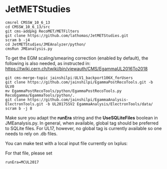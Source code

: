 # JetMETStudies

```
cmsrel CMSSW_10_6_13
cd CMSSW_10_6_13/src
git cms-addpkg RecoMET/METFilters
git clone https://github.com/lathomas/JetMETStudies.git 
scram b -j4
cd JetMETStudies/JMEAnalyzer/python/
cmsRun JMEanalysis.py
```

To get the EGM scaling/smearing correction (enabled by default), the following is also needed, as instructed in: <br>
https://twiki.cern.ch/twiki/bin/viewauth/CMS/EgammaUL2016To2018
```
git cms-merge-topic jainshilpi:ULV1_backport106X_forUsers
git clone https://github.com/jainshilpi/EgammaPostRecoTools.git -b ULV0  
mv EgammaPostRecoTools/python/EgammaPostRecoTools.py RecoEgamma/EgammaTools/python/.
git clone https://github.com/jainshilpi/EgammaAnalysis-ElectronTools.git -b UL2017SSV2 EgammaAnalysis/ElectronTools/data/
scram b -j 8
```


Make sure you adapt the **runEra** string and the **UseSQLiteFiles** boolean in JMEanalysis.py. 
In general, when available, global tag should be preferred to SQLite files. For UL17, however, no global tag is currently available so one needs to rely on .db files. 

You can make test with a local input file currently on lxplus: 

For that file, please set
```
runEra=MCUL2017
```
